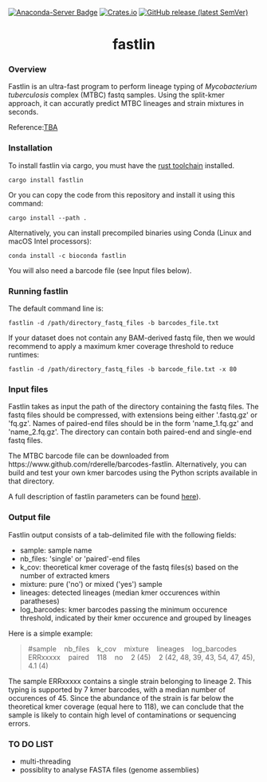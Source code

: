 [![Anaconda-Server Badge](https://img.shields.io/badge/install%20with-bioconda-brightgreen.svg?style=flat)](https://bioconda.github.io/recipes/fastlin/README.html) 
[![Crates.io](https://img.shields.io/crates/v/fastlin)](https://crates.io/crates/fastlin)
[![GitHub release (latest SemVer)](https://img.shields.io/github/v/release/rderelle/fastlin)](https://github.com/rderelle/fastlin/releases)

<h1 align="center">fastlin</h1>


### Overview

Fastlin is an ultra-fast program to perform lineage typing of <i>Mycobacterium tuberculosis</i> complex (MTBC) fastq samples. Using the split-kmer approach, it can accuratly predict MTBC lineages and strain mixtures in seconds.

Reference:[TBA](https://www)


### Installation
To install fastlin via cargo, you must have the [rust toolchain](https://www.rust-lang.org/tools/install) installed.
```
cargo install fastlin
```
Or you can copy the code from this repository and install it using this command:
```
cargo install --path .
```
Alternatively, you can install precompiled binaries using Conda (Linux and macOS Intel processors):
```
conda install -c bioconda fastlin
```
You will also need a barcode file (see Input files below).

### Running fastlin
The default command line is:
```
fastlin -d /path/directory_fastq_files -b barcodes_file.txt
```
If your dataset does not contain any BAM-derived fastq file, then we would recommend to apply a maximum kmer coverage threshold to reduce runtimes: 
```
fastlin -d /path/directory_fastq_files -b barcode_file.txt -x 80
```

### Input files
<p>Fastlin takes as input the path of the directory containing the fastq files. The fastq files should be compressed, with extensions being either '.fastq.gz' or 'fq.gz'. Names of paired-end files should be in the form 'name_1.fq.gz' and 'name_2.fq.gz'. The directory can contain both paired-end and single-end fastq files.</p>
<p>The MTBC barcode file can be downloaded from https://www.github.com/rderelle/barcodes-fastlin. 
Alternatively, you can build and test your own kmer barcodes using the Python scripts available in that directory.</p> 

A full description of fastlin parameters can be found [here](https://github.com/rderelle/fastlin/blob/main/parameters.md)).

### Output file
Fastlin output consists of a tab-delimited file with the following fields:
+ sample: sample name
+ nb_files: 'single' or 'paired'-end files
+ k_cov: theoretical kmer coverage of the fastq files(s) based on the number of extracted kmers
+ mixture: pure ('no') or mixed ('yes') sample
+ lineages: detected lineages (median kmer occurences within paratheses)
+ log_barcodes: kmer barcodes passing the minimum occurence threshold, indicated by their kmer occurence and grouped by lineages

Here is a simple example:
> #sample&nbsp;&nbsp;&nbsp;&nbsp;nb_files&nbsp;&nbsp;&nbsp;&nbsp;k_cov&nbsp;&nbsp;&nbsp;&nbsp;mixture&nbsp;&nbsp;&nbsp;&nbsp;lineages&nbsp;&nbsp;&nbsp;&nbsp;log_barcodes  
ERRxxxxx&nbsp;&nbsp;&nbsp;&nbsp;paired&nbsp;&nbsp;&nbsp;&nbsp;118&nbsp;&nbsp;&nbsp;&nbsp;no&nbsp;&nbsp;&nbsp;&nbsp;2 (45)&nbsp;&nbsp;&nbsp;&nbsp;2 (42, 48, 39, 43, 54, 47, 45), 4.1 (4)

The sample ERRxxxxx contains a single strain belonging to lineage 2. This typing is supported by 7 kmer barcodes, with a median number of occurences of 45. Since the abundance of the strain is far below the theoretical kmer coverage (equal here to 118), we can conclude that the sample is likely to contain high level of contaminations or sequencing errors.


### TO DO LIST
+ multi-threading
+ possiblity to analyse FASTA files (genome assemblies)



